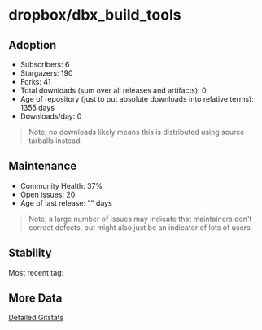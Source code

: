 # dropbox/dbx_build_tools

## Adoption

- Subscribers: 6
- Stargazers: 190
- Forks: 41
- Total downloads (sum over all releases and artifacts): 0
- Age of repository (just to put absolute downloads into relative terms): 1355 days
- Downloads/day: 0

> Note, no downloads likely means this is distributed using source tarballs instead.

## Maintenance

- Community Health: 37%
- Open issues: 20
- Age of last release: "<No Releases>" days

> Note, a large number of issues may indicate that maintainers don't correct defects, but might also
> just be an indicator of lots of users.

## Stability

Most recent tag: 

## More Data

[Detailed Gitstats](/bazel-catalog/gitstats/dropbox/dbx_build_tools)

